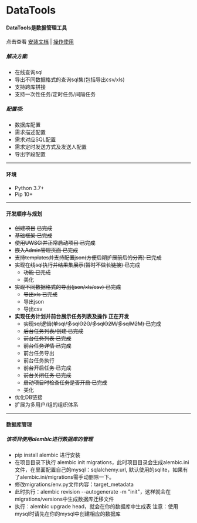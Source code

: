 # DataTools

#### DataTools是数据管理工具
点击查看 [安装文档](http://blog.sunjiehui.com/article/14) | [操作使用](http://blog.sunjiehui.com/article/16)

##### 解决方案:
* 在线查询sql
* 导出不同数据格式的查询sql集(包括导出csv/xls)
* 支持跨库拼接
* 支持一次性任务/定时任务/间隔任务

##### 配置项:
* 数据库配置
* 需求描述配置
* 需求对应SQL配置
* 需求定时发送方式及发送人配置
* 导出字段配置

___

#### 环境
* Python 3.7+
* Pip 10+

---
#### 开发顺序与规划
* ~~创建项目~~ ~~已完成~~
* ~~基础框架 已完成~~
* ~~使用UWSGI并正常启动项目 已完成~~
* ~~嵌入Admin管理页面 已完成~~
* ~~支持templates并支持配置json(方便后期扩展前后的分离) 已完成~~
* ~~实现在线sql执行并结果集展示(暂时不做长链接) 已完成~~
    * ~~功能 已完成~~
    * 美化
* ~~实现不同数据格式的导出(json/xls/csv) 已完成~~
    * ~~导出xls 已完成~~
    * 导出json
    * 导出csv
* **实现任务计划并前台展示任务列表及操作 正在开发**
    * ~~实现sql逻辑(单sql/多sqlO2O/多sqlO2M/多sqlM2M) 已完成~~
    * ~~后台任务列表/创建 已完成~~
    * ~~前台任务列表 已完成~~
    * ~~前台任务详情 已完成~~
    * 前台任务导出
    * 前台任务执行
    * ~~前台开启任务 已完成~~
    * ~~前台关闭任务 已完成~~
    * ~~启动项目时检查任务是否开启 已完成~~
    * 美化
* 优化DB链接
* 扩展为多用户/组的组织体系

___

#### 数据库管理
##### 该项目使用alembic进行数据库的管理

* pip install alembic 进行安装
* 在项目目录下执行 alembic init migrations，此时项目目录会生成alembic.ini文件，在里面配置自己的mysql：sqlalchemy.url, 默认使用的sqlite，如果有了alembic.ini/migrations需手动删除一下。
* 修改migrations/env.py文件内容：target_metadata
* 此时执行：alembic revision --autogenerate -m "init"，这样就会在migrations/versions中生成数据库迁移文件
* 执行：alembic upgrade head，就会在你的数据库中生成表 注意：使用mysql时请先在你的mysql中创建相应的数据库
